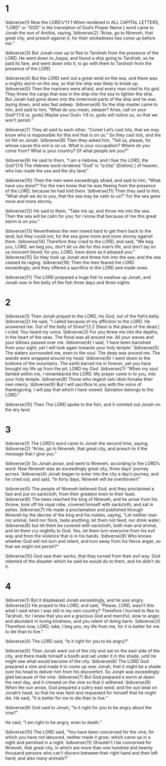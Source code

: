 # 1 
\bibverse{1} Now the LORD’s^[1:1 When rendered in ALL CAPITAL LETTERS, “LORD” or “GOD” is the translation of God’s Proper Name.] word came to Jonah the son of Amittai, saying, \bibverse{2} “Arise, go to Nineveh, that great city, and preach against it, for their wickedness has come up before me.” 



\bibverse{3} But Jonah rose up to flee to Tarshish from the presence of the LORD. He went down to Joppa, and found a ship going to Tarshish; so he paid its fare, and went down into it, to go with them to Tarshish from the presence of the LORD. 

\bibverse{4} But the LORD sent out a great wind on the sea, and there was a mighty storm on the sea, so that the ship was likely to break up. \bibverse{5} Then the mariners were afraid, and every man cried to his god. They threw the cargo that was in the ship into the sea to lighten the ship. But Jonah had gone down into the innermost parts of the ship and he was laying down, and was fast asleep. \bibverse{6} So the ship master came to him, and said to him, “What do you mean, sleeper? Arise, call on your God!^[1:6 or, gods] Maybe your God+ 1:6 or, gods will notice us, so that we won’t perish.” 



\bibverse{7} They all said to each other, “Come! Let’s cast lots, that we may know who is responsible for this evil that is on us.” So they cast lots, and the lot fell on Jonah. \bibverse{8} Then they asked him, “Tell us, please, for whose cause this evil is on us. What is your occupation? Where do you come from? What is your country? Of what people are you?” 

\bibverse{9} He said to them, “I am a Hebrew, and I fear the LORD, the God^[1:9 The Hebrew word rendered “God” is “אֱלֹהִ֑ים” (Elohim).] of heaven, who has made the sea and the dry land.” 



\bibverse{10} Then the men were exceedingly afraid, and said to him, “What have you done?” For the men knew that he was fleeing from the presence of the LORD, because he had told them. \bibverse{11} Then they said to him, “What shall we do to you, that the sea may be calm to us?” For the sea grew more and more stormy. 

\bibverse{12} He said to them, “Take me up, and throw me into the sea. Then the sea will be calm for you; for I know that because of me this great storm is on you.” 

\bibverse{13} Nevertheless the men rowed hard to get them back to the land; but they could not, for the sea grew more and more stormy against them. \bibverse{14} Therefore they cried to the LORD, and said, “We beg you, LORD, we beg you, don’t let us die for this man’s life, and don’t lay on us innocent blood; for you, LORD, have done as it pleased you.” \bibverse{15} So they took up Jonah and threw him into the sea; and the sea ceased its raging. \bibverse{16} Then the men feared the LORD exceedingly; and they offered a sacrifice to the LORD and made vows. 

\bibverse{17} The LORD prepared a huge fish to swallow up Jonah, and Jonah was in the belly of the fish three days and three nights. 

# 2 
\bibverse{1} Then Jonah prayed to the LORD, his God, out of the fish’s belly. \bibverse{2} He said, “I called because of my affliction to the LORD. He answered me. Out of the belly of Sheol^[2:2 Sheol is the place of the dead.] I cried. You heard my voice. \bibverse{3} For you threw me into the depths, in the heart of the seas. The flood was all around me. All your waves and your billows passed over me. \bibverse{4} I said, ‘I have been banished from your sight; yet I will look again towards your holy temple.’ \bibverse{5} The waters surrounded me, even to the soul. The deep was around me. The weeds were wrapped around my head. \bibverse{6} I went down to the bottoms of the mountains. The earth barred me in forever; yet you have brought my life up from the pit, LORD my God. \bibverse{7} “When my soul fainted within me, I remembered the LORD. My prayer came in to you, into your holy temple. \bibverse{8} Those who regard vain idols forsake their own mercy. \bibverse{9} But I will sacrifice to you with the voice of thanksgiving. I will pay that which I have vowed. Salvation belongs to the LORD.” 



\bibverse{10} Then The LORD spoke to the fish, and it vomited out Jonah on the dry land. 

# 3 
\bibverse{1} The LORD’s word came to Jonah the second time, saying, \bibverse{2} “Arise, go to Nineveh, that great city, and preach to it the message that I give you.” 

\bibverse{3} So Jonah arose, and went to Nineveh, according to the LORD’s word. Now Nineveh was an exceedingly great city, three days’ journey across. \bibverse{4} Jonah began to enter into the city a day’s journey, and he cried out, and said, “In forty days, Nineveh will be overthrown!” 

\bibverse{5} The people of Nineveh believed God; and they proclaimed a fast and put on sackcloth, from their greatest even to their least. \bibverse{6} The news reached the king of Nineveh, and he arose from his throne, took off his royal robe, covered himself with sackcloth, and sat in ashes. \bibverse{7} He made a proclamation and published through Nineveh by the decree of the king and his nobles, saying, “Let neither man nor animal, herd nor flock, taste anything; let them not feed, nor drink water; \bibverse{8} but let them be covered with sackcloth, both man and animal, and let them cry mightily to God. Yes, let them turn everyone from his evil way and from the violence that is in his hands. \bibverse{9} Who knows whether God will not turn and relent, and turn away from his fierce anger, so that we might not perish?” 

\bibverse{10} God saw their works, that they turned from their evil way. God relented of the disaster which he said he would do to them, and he didn’t do it. 

# 4 
\bibverse{1} But it displeased Jonah exceedingly, and he was angry. \bibverse{2} He prayed to the LORD, and said, “Please, LORD, wasn’t this what I said when I was still in my own country? Therefore I hurried to flee to Tarshish, for I knew that you are a gracious God and merciful, slow to anger, and abundant in loving kindness, and you relent of doing harm. \bibverse{3} Therefore now, LORD, take, I beg you, my life from me, for it is better for me to die than to live.” 

\bibverse{4} The LORD said, “Is it right for you to be angry?” 

\bibverse{5} Then Jonah went out of the city and sat on the east side of the city, and there made himself a booth and sat under it in the shade, until he might see what would become of the city. \bibverse{6} The LORD God prepared a vine and made it to come up over Jonah, that it might be a shade over his head to deliver him from his discomfort. So Jonah was exceedingly glad because of the vine. \bibverse{7} But God prepared a worm at dawn the next day, and it chewed on the vine so that it withered. \bibverse{8} When the sun arose, God prepared a sultry east wind; and the sun beat on Jonah’s head, so that he was faint and requested for himself that he might die. He said, “It is better for me to die than to live.” 

\bibverse{9} God said to Jonah, “Is it right for you to be angry about the vine?” 

He said, “I am right to be angry, even to death.” 

\bibverse{10} The LORD said, “You have been concerned for the vine, for which you have not laboured, neither made it grow; which came up in a night and perished in a night. \bibverse{11} Shouldn’t I be concerned for Nineveh, that great city, in which are more than one hundred and twenty thousand persons who can’t discern between their right hand and their left hand, and also many animals?” 